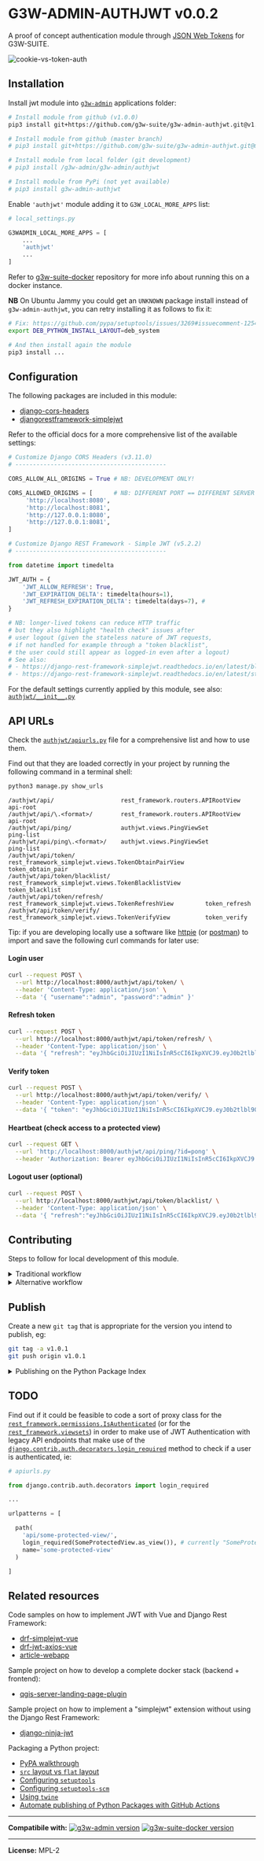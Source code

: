 # G3W-ADMIN-AUTHJWT v0.0.2

A proof of concept authentication module through [JSON Web Tokens](https://jwt.io/) for G3W-SUITE.

![cookie-vs-token-auth](https://user-images.githubusercontent.com/9614886/208136975-baf1b19e-9913-44bd-94dd-f5e455b18ea5.png)

## Installation

Install jwt module into [`g3w-admin`](https://github.com/g3w-suite/g3w-admin/tree/v.3.5.x/g3w-admin) applications folder:

```sh
# Install module from github (v1.0.0)
pip3 install git+https://github.com/g3w-suite/g3w-admin-authjwt.git@v1.0.0

# Install module from github (master branch)
# pip3 install git+https://github.com/g3w-suite/g3w-admin-authjwt.git@master

# Install module from local folder (git development)
# pip3 install /g3w-admin/g3w-admin/authjwt

# Install module from PyPi (not yet available)
# pip3 install g3w-admin-authjwt
```

Enable `'authjwt'` module adding it to `G3W_LOCAL_MORE_APPS` list:

```py
# local_settings.py

G3WADMIN_LOCAL_MORE_APPS = [
    ...
    'authjwt'
    ...
]
```

Refer to [g3w-suite-docker](https://github.com/g3w-suite/g3w-suite-docker) repository for more info about running this on a docker instance.

**NB** On Ubuntu Jammy you could get an `UNKNOWN` package install instead of `g3w-admin-authjwt`, you can retry installing it as follows to fix it:

```sh
# Fix: https://github.com/pypa/setuptools/issues/3269#issuecomment-1254507377
export DEB_PYTHON_INSTALL_LAYOUT=deb_system

# And then install again the module
pip3 install ...
```

## Configuration

The following packages are included in this module:

- [django-cors-headers](https://github.com/adamchainz/django-cors-headers#configuration)
- [djangorestframework-simplejwt](https://django-rest-framework-simplejwt.readthedocs.io/en/latest/)

Refer to the official docs for a more comprehensive list of the available settings:

```py
# Customize Django CORS Headers (v3.11.0)
# -------------------------------------------

CORS_ALLOW_ALL_ORIGINS = True # NB: DEVELOPMENT ONLY!

CORS_ALLOWED_ORIGINS = [      # NB: DIFFERENT PORT == DIFFERENT SERVER
     'http://localhost:8080',
     'http://localhost:8081',
     'http://127.0.0.1:8080',
     'http://127.0.0.1:8081',
]
```

```py
# Customize Django REST Framework - Simple JWT (v5.2.2)
# -------------------------------------------

from datetime import timedelta

JWT_AUTH = {
    'JWT_ALLOW_REFRESH': True,
    'JWT_EXPIRATION_DELTA': timedelta(hours=1),        
    'JWT_REFRESH_EXPIRATION_DELTA': timedelta(days=7), # 
}

# NB: longer-lived tokens can reduce HTTP traffic
# but they also highlight "health check" issues after
# user logout (given the stateless nature of JWT requests,
# if not handled for example through a "token blacklist",
# the user could still appear as logged-in even after a logout)
# See also:
# - https://django-rest-framework-simplejwt.readthedocs.io/en/latest/blacklist_app.html
# - https://django-rest-framework-simplejwt.readthedocs.io/en/latest/stateless_user_authentication.html
```

For the default settings currently applied by this module, see also: [`authjwt/__init__.py`](authjwt/__init__.py) 

## API URLs

Check the [`authjwt/apiurls.py`](authjwt/apiurls.py) file for a comprehensive list and how to use them.

Find out that they are loaded correctly in your project by running the following command in a terminal shell:

```sh
python3 manage.py show_urls
```

```log
/authjwt/api/                   rest_framework.routers.APIRootView                      api-root
/authjwt/api/\.<format>/        rest_framework.routers.APIRootView                      api-root
/authjwt/api/ping/              authjwt.views.PingViewSet                               ping-list
/authjwt/api/ping\.<format>/    authjwt.views.PingViewSet                               ping-list
/authjwt/api/token/             rest_framework_simplejwt.views.TokenObtainPairView      token_obtain_pair
/authjwt/api/token/blacklist/   rest_framework_simplejwt.views.TokenBlacklistView       token_blacklist
/authjwt/api/token/refresh/     rest_framework_simplejwt.views.TokenRefreshView         token_refresh
/authjwt/api/token/verify/      rest_framework_simplejwt.views.TokenVerifyView          token_verify
```

Tip: if you are developing locally use a software like [httpie](https://httpie.io/) (or [postman](https://www.postman.com/)) to import and save the following curl commands for later use:

#### Login user

```sh
curl --request POST \
  --url http://localhost:8000/authjwt/api/token/ \
  --header 'Content-Type: application/json' \
  --data '{ "username":"admin", "password":"admin" }'
```

#### Refresh token

```sh
curl --request POST \
  --url http://localhost:8000/authjwt/api/token/refresh/ \
  --header 'Content-Type: application/json' \
  --data '{ "refresh": "eyJhbGciOiJIUzI1NiIsInR5cCI6IkpXVCJ9.eyJ0b2tlbl90eXBlIjoicmVmcmVzaCIsImV4cCI6MTY3MTI2NTIyNiwiaWF0IjoxNjcxMTc4ODI2LCJqdGkiOiI3OGFiODU2MjcyZWM0YjAxOWI1Y2M4NTA1ZmNiMTIwOSIsInVzZXJfaWQiOjJ9.AAKmj8I3IN936PrOcxqGmsImWVkFk2AtsFJSE_o4dlY" }'
```

#### Verify token

```sh
curl --request POST \
  --url http://localhost:8000/authjwt/api/token/verify/ \
  --header 'Content-Type: application/json' \
  --data '{ "token": "eyJhbGciOiJIUzI1NiIsInR5cCI6IkpXVCJ9.eyJ0b2tlbl90eXBlIjoicmVmcmVzaCIsImV4cCI6MTY3MTI3NTg4NSwiaWF0IjoxNjcxMTg5NDg1LCJqdGkiOiIxMTk2NWNiNGFkYjE0ZmEzOTUxYzBhOTkxNDlhZWMwNyIsInVzZXJfaWQiOjJ9.YA4MesWfQcbYip6EhRxZoQAFxoZeBdlJdCrEme8sTc0" }'
```

#### Heartbeat (check access to a protected view)

```sh
curl --request GET \
  --url 'http://localhost:8000/authjwt/api/ping/?id=pong' \
  --header 'Authorization: Bearer eyJhbGciOiJIUzI1NiIsInR5cCI6IkpXVCJ9.eyJ0b2tlbl90eXBlIjoiYWNjZXNzIiwiZXhwIjoxNjcxMTgyNDIxLCJpYXQiOjE2NzExODIxMjEsImp0aSI6IjI5YjQyN2ZlYjRkMjQ3YmM4NDAzODcyY2VhOTM2NWI5IiwidXNlcl9pZCI6Mn0.P6E7r9BCEFMzkTohJR4EMW1m8wm4DGZ03232mJO6vQI'
```

#### Logout user (optional)

```sh
curl --request POST \
  --url http://localhost:8000/authjwt/api/token/blacklist/ \
  --header 'Content-Type: application/json' \
  --data '{ "refresh":"eyJhbGciOiJIUzI1NiIsInR5cCI6IkpXVCJ9.eyJ0b2tlbl90eXBlIjoicmVmcmVzaCIsImV4cCI6MTY3MTI3NTg4NSwiaWF0IjoxNjcxMTg5NDg1LCJqdGkiOiIxMTk2NWNiNGFkYjE0ZmEzOTUxYzBhOTkxNDlhZWMwNyIsInVzZXJfaWQiOjJ9.YA4MesWfQcbYip6EhRxZoQAFxoZeBdlJdCrEme8sTc0" }'
```

## Contributing

Steps to follow for local development of this module.

<details>
<summary> Traditional workflow </summary>

Steps to follow in case of a [regular install](https://pip.pypa.io/en/stable/topics/local-project-installs/#regular-installs).

Clone and place the `g3w-admin-authjwt` repository into `g3w-admin` applications folder:

```sh
cd /path/to/your/development/workspace

git clone https://github.com/g3w-suite/g3w-admin.git ./g3w-admin
git clone https://github.com/g3w-suite/g3w-admin-authjwt.git ./g3-admin/g3-admin/authjwt
```

So your folder structure should matches the following:

```sh
.
└── g3w-admin/
    ├── g3w-admin/
    │   ├── authjwt/
    │   │   ├── authjwt/
    │   │   │   ├── __init__.py
    │   │   │   ├── apps.py
    │   │   │   ├── urls.py
    │   │   │   ├── views.py
    │   │   │   └── ...
    │   │   ├── pyproject.toml
    │   │   └── README.md
    │   ├── base/
    │   ├── core/
    │   ├── ...
    │   └── manage.py
    └── README.md
```

Install the `g3w-admin-authjwt` module from the local source folder:

```sh
pip3 install /g3w-admin/g3w-admin/authjwt
```

Then activate the `'authjwt'` module as usual by adding it to `G3W_LOCAL_MORE_APPS` list.

</details>

<details>
<summary> Alternative workflow </summary>

Steps to follow in case of a [editable install](https://pip.pypa.io/en/stable/topics/local-project-installs/#editable-installs).

Clone `g3w-admin` and `g3w-admin-authjwt` repositories into two adjacent folders:

```sh
cd /path/to/your/development/workspace

git clone https://github.com/g3w-suite/g3w-admin.git
git clone https://github.com/g3w-suite/g3w-admin-authjwt.git
```

So your folder structure should matches the following:

```sh
.
├── g3w-admin/
│   ├── g3w-admin/
│   │   ├── base/
│   │   ├── core/
│   │   ├── ...
│   │   └── manage.py
│   └── README.md
│
└── g3w-admin-authjwt/
    ├── authjwt/
    │   ├── __init__.py
    │   ├── apps.py
    │   ├── urls.py
    │   ├── views.py
    │   └── ...
    ├── pyproject.toml
    └── README.md
```

Install the `g3w-admin-authjwt` module in editable mode starting from your `g3w-admin` folder:

```sh
cd g3w-admin

python3 -m pip install -e ../g3w-admin-authjwt
```

Then activate the `'authjwt'` module as usual by adding it to `G3W_LOCAL_MORE_APPS` list.

</details>

## Publish

Create a new `git tag` that is appropriate for the version you intend to publish, eg:

```sh
git tag -a v1.0.1
git push origin v1.0.1
```

<details>
<summary> Publishing on the Python Package Index </summary>

Steps to follow when releasing a new software version on [PyPi](https://pypi.org/).

First make sure you have the latest versions of `pip`, `build` and `twine` installed:

```sh
python3 -m pip install --upgrade pip
python3 -m pip install --upgrade build
python3 -m pip install --upgrade twine
```

Build the `dist` folder starting from the same directory where `pyproject.toml` is located:

```sh
python3 -m build
```

Upload all to [PyPI](https://pypi.org/) and verify things look right:

```sh
twine upload dist/*
```

</details>

## TODO

Find out if it could be feasible to code a sort of proxy class for the [`rest_framework.permissions.IsAuthenticated`](https://www.django-rest-framework.org/api-guide/permissions/#isauthenticated) (or for the [`rest_framework.viewsets`](https://www.django-rest-framework.org/api-guide/viewsets/)) in order to make use of JWT Authentication with legacy API endpoints that make use of the [`django.contrib.auth.decorators.login_required`](https://docs.djangoproject.com/en/2.2/topics/auth/default/#django.contrib.auth.decorators.login_required) method to check if a user is authenticated, ie:

```py
# apiurls.py

from django.contrib.auth.decorators import login_required

...

urlpatterns = [

  path(
    'api/some-protected-view/',
    login_required(SomeProtectedView.as_view()), # currently "SomeProtectedView" doesn't support JWT Auth
    name='some-protected-view'
  )

]
```

## Related resources

Code samples on how to implement JWT with Vue and Django Rest Framework:

- [drf-simplejwt-vue](https://github.com/SimpleJWT/drf-SimpleJWT-Vue)
- [drf-jwt-axios-vue](https://daniel.feldroy.com/posts/drf-jwt-axios-vue)
- [article-webapp](https://github.com/smnenko/article-webapp)

Sample project on how to develop a complete docker stack (backend + frontend):
- [qgis-server-landing-page-plugin](https://github.com/elpaso/qgis-server-landing-page-plugin)

Sample project on how to implement a "simplejwt" extension without using the Django Rest Framework:
- [django-ninja-jwt](https://github.com/eadwinCode/django-ninja-jwt)

Packaging a Python project:
- [PyPA walkthrough](https://packaging.python.org/en/latest/tutorials/packaging-projects/)
- [`src` layout vs `flat` layout](https://packaging.python.org/en/latest/discussions/src-layout-vs-flat-layout/)
- [Configuring `setuptools`](https://setuptools.pypa.io/en/latest/userguide/pyproject_config.html)
- [Configuring `setuptools-scm`](https://github.com/pypa/setuptools_scm/#pyprojecttoml-usage)
- [Using `twine`](https://twine.readthedocs.io/en/latest/)
- [Automate publishing of Python Packages with GitHub Actions](https://www.seanh.cc/2022/05/21/publishing-python-packages-from-github-actions/)

---

**Compatibile with:**
[![g3w-admin version](https://img.shields.io/badge/g3w--admin-3.5-1EB300.svg?style=flat)](https://github.com/g3w-suite/g3w-admin/tree/v.3.5.x)
[![g3w-suite-docker version](https://img.shields.io/badge/g3w--suite--docker-3.5-1EB300.svg?style=flat)](https://github.com/g3w-suite/g3w-suite-docker/tree/v3.5.x)

---

**License:** MPL-2
